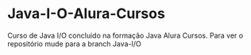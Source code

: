 # Java-I-O-Alura-Cursos
Curso de Java I/O concluido na formação Java Alura Cursos.
Para ver o repositório mude para a branch Java-I/O

